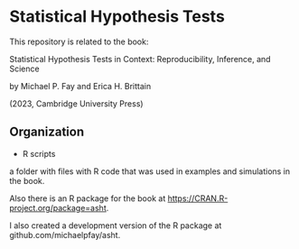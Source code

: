 # Statistical Hypothesis Tests

This repository is related to the book:

Statistical Hypothesis Tests in Context: Reproducibility, Inference, and Science

by Michael P. Fay and Erica H. Brittain

(2023, Cambridge University Press)

## Organization 

  * R scripts

a folder with files with R code that was used in examples and simulations in the book.

   
Also there is an R package for the book at  https://CRAN.R-project.org/package=asht.

I also created a development version of the R package at github.com/michaelpfay/asht.

